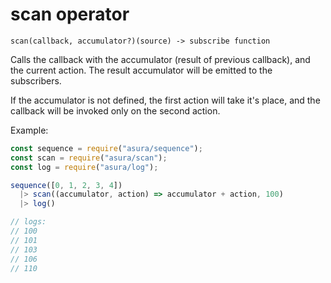 # scan operator

`scan(callback, accumulator?)(source) -> subscribe function`

Calls the callback with the accumulator (result of previous callback),
and the current action. The result accumulator will be emitted to the subscribers.

If the accumulator is not defined, the first action will take it's place,
and the callback will be invoked only on the second action.

Example:

```js
const sequence = require("asura/sequence");
const scan = require("asura/scan");
const log = require("asura/log");

sequence([0, 1, 2, 3, 4])
  |> scan((accumulator, action) => accumulator + action, 100)
  |> log()

// logs:
// 100
// 101
// 103
// 106
// 110
```
